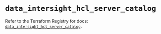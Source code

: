 # `data_intersight_hcl_server_catalog`

Refer to the Terraform Registry for docs: [`data_intersight_hcl_server_catalog`](https://registry.terraform.io/providers/ciscodevnet/intersight/1.0.71/docs/data-sources/hcl_server_catalog).
